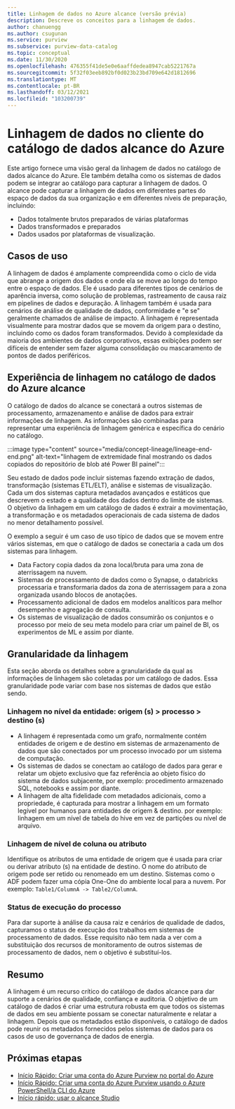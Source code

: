 ```yaml
---
title: Linhagem de dados no Azure alcance (versão prévia)
description: Descreve os conceitos para a linhagem de dados.
author: chanuengg
ms.author: csugunan
ms.service: purview
ms.subservice: purview-data-catalog
ms.topic: conceptual
ms.date: 11/30/2020
ms.openlocfilehash: 476355f41de5e0e6aaffdedea8947cab5221767a
ms.sourcegitcommit: 5f32f03eeb892bf0d023b23bd709e642d1812696
ms.translationtype: MT
ms.contentlocale: pt-BR
ms.lasthandoff: 03/12/2021
ms.locfileid: "103200739"
---
```

# <a name="data-lineage-in-azure-purview-data-catalog-client"></a>Linhagem de dados no cliente do catálogo de dados alcance do Azure

Este artigo fornece uma visão geral da linhagem de dados no catálogo de dados alcance do Azure. Ele também detalha como os sistemas de dados podem se integrar ao catálogo para capturar a linhagem de dados. O alcance pode capturar a linhagem de dados em diferentes partes do espaço de dados da sua organização e em diferentes níveis de preparação, incluindo:

- Dados totalmente brutos preparados de várias plataformas
- Dados transformados e preparados
- Dados usados por plataformas de visualização.

## <a name="use-cases"></a>Casos de uso

A linhagem de dados é amplamente compreendida como o ciclo de vida que abrange a origem dos dados e onde ela se move ao longo do tempo entre o espaço de dados. Ele é usado para diferentes tipos de cenários de aparência inversa, como solução de problemas, rastreamento de causa raiz em pipelines de dados e depuração. A linhagem também é usada para cenários de análise de qualidade de dados, conformidade e "e se" geralmente chamados de análise de impacto. A linhagem é representada visualmente para mostrar dados que se movem da origem para o destino, incluindo como os dados foram transformados. Devido à complexidade da maioria dos ambientes de dados corporativos, essas exibições podem ser difíceis de entender sem fazer alguma consolidação ou mascaramento de pontos de dados periféricos.

## <a name="lineage-experience-in-azure-purview-data-catalog"></a>Experiência de linhagem no catálogo de dados do Azure alcance

O catálogo de dados do alcance se conectará a outros sistemas de processamento, armazenamento e análise de dados para extrair informações de linhagem. As informações são combinadas para representar uma experiência de linhagem genérica e específica do cenário no catálogo.

:::image type="content" source="media/concept-lineage/lineage-end-end.png" alt-text="linhagem de extremidade final mostrando os dados copiados do repositório de blob até Power BI painel":::

Seu estado de dados pode incluir sistemas fazendo extração de dados, transformação (sistemas ETL/ELT), análise e sistemas de visualização. Cada um dos sistemas captura metadados avançados e estáticos que descrevem o estado e a qualidade dos dados dentro do limite de sistemas. O objetivo da linhagem em um catálogo de dados é extrair a movimentação, a transformação e os metadados operacionais de cada sistema de dados no menor detalhamento possível.

O exemplo a seguir é um caso de uso típico de dados que se movem entre vários sistemas, em que o catálogo de dados se conectaria a cada um dos sistemas para linhagem.

- Data Factory copia dados da zona local/bruta para uma zona de aterrissagem na nuvem. 
- Sistemas de processamento de dados como o Synapse, o databricks processaria e transformaria dados da zona de aterrissagem para a zona organizada usando blocos de anotações.
- Processamento adicional de dados em modelos analíticos para melhor desempenho e agregação de consulta. 
- Os sistemas de visualização de dados consumirão os conjuntos e o processo por meio de seu meta modelo para criar um painel de BI, os experimentos de ML e assim por diante.

## <a name="lineage-granularity"></a>Granularidade da linhagem

Esta seção aborda os detalhes sobre a granularidade da qual as informações de linhagem são coletadas por um catálogo de dados. Essa granularidade pode variar com base nos sistemas de dados que estão sendo.

### <a name="entity-level-lineage-sources--process--targets"></a>Linhagem no nível da entidade: origem (s) > processo > destino (s) 

- A linhagem é representada como um grafo, normalmente contém entidades de origem e de destino em sistemas de armazenamento de dados que são conectados por um processo invocado por um sistema de computação. 
- Os sistemas de dados se conectam ao catálogo de dados para gerar e relatar um objeto exclusivo que faz referência ao objeto físico do sistema de dados subjacente, por exemplo: procedimento armazenado SQL, notebooks e assim por diante.
- A linhagem de alta fidelidade com metadados adicionais, como a propriedade, é capturada para mostrar a linhagem em um formato legível por humanos para entidades de origem & destino. por exemplo: linhagem em um nível de tabela do hive em vez de partições ou nível de arquivo.

### <a name="column-or-attribute-level-lineage"></a>Linhagem de nível de coluna ou atributo

Identifique os atributos de uma entidade de origem que é usada para criar ou derivar atributo (s) na entidade de destino. O nome do atributo de origem pode ser retido ou renomeado em um destino. Sistemas como o ADF podem fazer uma cópia One-One do ambiente local para a nuvem. Por exemplo: `Table1/ColumnA -> Table2/ColumnA`.

### <a name="process-execution-status"></a>Status de execução do processo

Para dar suporte à análise da causa raiz e cenários de qualidade de dados, capturamos o status de execução dos trabalhos em sistemas de processamento de dados. Esse requisito não tem nada a ver com a substituição dos recursos de monitoramento de outros sistemas de processamento de dados, nem o objetivo é substituí-los. 

## <a name="summary"></a>Resumo

A linhagem é um recurso crítico do catálogo de dados alcance para dar suporte a cenários de qualidade, confiança e auditoria. O objetivo de um catálogo de dados é criar uma estrutura robusta em que todos os sistemas de dados em seu ambiente possam se conectar naturalmente e relatar a linhagem. Depois que os metadados estão disponíveis, o catálogo de dados pode reunir os metadados fornecidos pelos sistemas de dados para os casos de uso de governança de dados de energia.

## <a name="next-steps"></a>Próximas etapas

* [Início Rápido: Criar uma conta do Azure Purview no portal do Azure](create-catalog-portal.md)
* [Início Rápido: Criar uma conta do Azure Purview usando o Azure PowerShell/a CLI do Azure](create-catalog-powershell.md)
* [Início rápido: usar o alcance Studio](use-purview-studio.md)
